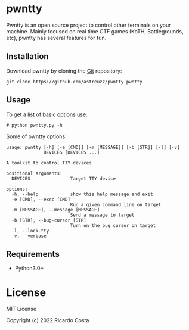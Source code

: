# pwntty

Pwntty is an open source project to control other terminals on your machine. Mainly focused on real time CTF games (KoTH, Battlegrounds, etc), pwntty has several features for fun.

Installation
----

Download pwntty by cloning the [Git](https://github.com/astreuzz/pwntty.git) repository:
```
git clone https://github.com/astreuzz/pwntty pwntty
```

Usage
----

To get a list of basic options use:
```
# python pwntty.py -h
```

Some of pwntty options:
```
usage: pwntty [-h] [-e [CMD]] [-m [MESSAGE]] [-b [STR]] [-l] [-v]
              DEVICES [DEVICES ...]

A toolkit to control TTY devices

positional arguments:
  DEVICES               Target TTY device

options:
  -h, --help            show this help message and exit
  -e [CMD], --exec [CMD]
                        Run a given command line on target
  -m [MESSAGE], --message [MESSAGE]
                        Send a message to target
  -b [STR], --bug-cursor [STR]
                        Turn on the bug cursor on target
  -l, --lock-tty
  -v, --verbose

```

Requirements
----
- Python3.0+

# License
MIT License

Copyright (c) 2022 Ricardo Costa
